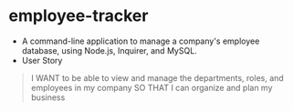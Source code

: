 # employee-tracker
* A command-line application to manage a company's employee database, using Node.js, Inquirer, and MySQL.
* User Story
> I WANT to be able to view and manage the departments, roles, and employees in my company
> SO THAT I can organize and plan my business
